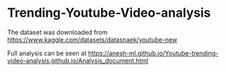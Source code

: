 # Trending-Youtube-Video-analysis

The dataset was downloaded from https://www.kaggle.com/datasets/datasnaek/youtube-new

Full analysis can be seen at  https://anesh-ml.github.io/Youtube-trending-video-analysis.github.io/Analysis_document.html










